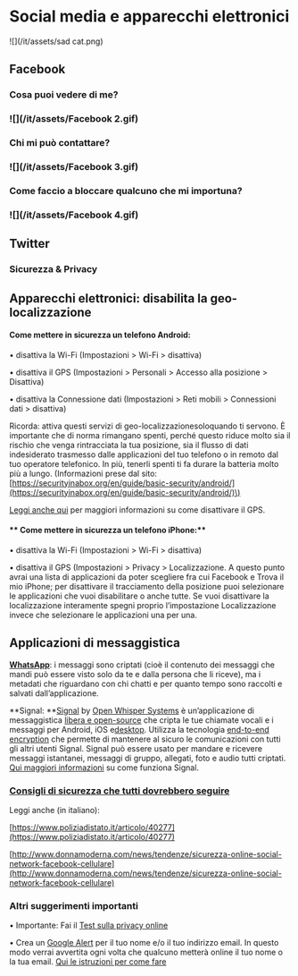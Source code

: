 # **Social media e apparecchi elettronici**

![](/it/assets/sad cat.png)

## **Facebook**

### **Cosa puoi vedere di me?**



### ![](/it/assets/Facebook 2.gif)

### **Chi mi può contattare?**

### ![](/it/assets/Facebook 3.gif)

### **Come faccio a bloccare qualcuno che mi importuna?**

### ![](/it/assets/Facebook 4.gif)

## **Twitter**

### **Sicurezza & Privacy**





## **Apparecchi elettronici: disabilita la geo-localizzazione**

#### **Come mettere in sicurezza un telefono Android:**

• disattiva la Wi-Fi \(Impostazioni &gt; Wi-Fi &gt; disattiva\)

• disattiva il GPS \(Impostazioni &gt; Personali &gt; Accesso alla posizione &gt; Disattiva\)

• disattiva la Connessione dati \(Impostazioni &gt; Reti mobili &gt; Connessioni dati &gt; disattiva\)

Ricorda: attiva questi servizi di geo-localizzazionesoloquando ti servono. È importante che di norma rimangano spenti, perché questo riduce molto sia il rischio che venga rintracciata la tua posizione, sia il flusso di dati indesiderato trasmesso dalle applicazioni del tuo telefono o in remoto dal tuo operatore telefonico. In più, tenerli spenti ti fa durare la batteria molto più a lungo. \(Informazioni prese dal sito: [https://securityinabox.org/en/guide/basic-security/android/](https://securityinabox.org/en/guide/basic-security/android/)\)

[Leggi anche qui](http://it.wikihow.com/Disattivare-il-GPS-su-un-Dispositivo-Android) per maggiori informazioni su come disattivare il GPS.

#### ** Come mettere in sicurezza un telefono iPhone:**

• disattiva la Wi-Fi \(Impostazioni &gt; Wi-Fi &gt; disattiva\)

• disattiva il GPS \(Impostazioni &gt; Privacy &gt; Localizzazione. A questo punto avrai una lista di applicazioni da poter scegliere fra cui Facebook e Trova il mio iPhone; per disattivare il tracciamento della posizione puoi selezionare le applicazioni che vuoi disabilitare o anche tutte. Se vuoi disattivare la localizzazione interamente spegni proprio l’impostazione Localizzazione invece che selezionare le applicazioni una per una.

## **Applicazioni di messaggistica**

[**WhatsApp**](https://www.whatsapp.com/security/): i messaggi sono criptati \(cioè il contenuto dei messaggi che mandi può essere visto solo da te e dalla persona che li riceve\), ma i metadati che riguardano con chi chatti e per quanto tempo sono raccolti e salvati dall’applicazione.

**Signal: **[Signal](https://it.wikipedia.org/wiki/Signal_\(software\)) by [Open Whisper Systems](https://it.wikipedia.org/wiki/Open_Whisper_Systems) è un’applicazione di messaggistica [libera e open-source](https://it.wikipedia.org/wiki/Free_and_Open_Source_Software) che cripta le tue chiamate vocali e i messaggi per Android, iOS e[desktop](https://whispersystems.org/blog/signal-desktop). Utilizza la tecnologia [end-to-end encryption](http://www.fastweb.it/internet/crittografia-end-to-end-che-cos-e-e-come-funziona/) che permette di mantenere al sicuro le comunicazioni con tutti gli altri utenti Signal. Signal può essere usato per mandare e ricevere messaggi istantanei, messaggi di gruppo, allegati, foto e audio tutti criptati. [Qui maggiori informazioni](http://www.informaticapertutti.com/signal-private-messenger-lapp-di-messaggistica-piu-sicura/) su come funziona Signal.

### [**Consigli di sicurezza che tutti dovrebbero seguire**](https://theintercept.com/2016/07/02/security-tips-every-signal-user-should-know/)

Leggi anche \(in italiano\):

[https://www.poliziadistato.it/articolo/40277](https://www.poliziadistato.it/articolo/40277)

[http://www.donnamoderna.com/news/tendenze/sicurezza-online-social-network-facebook-cellulare](http://www.donnamoderna.com/news/tendenze/sicurezza-online-social-network-facebook-cellulare)

### **Altri suggerimenti importanti**

• Importante: Fai il [Test sulla privacy online](https://drive.google.com/open?id=1ncJSuYvbiTFA9bxaruaMXwupwPSljJ-iEq0C3ydGEi8)

• Crea un [Google Alert](https://www.google.com/alerts) per il tuo nome e/o il tuo indirizzo email. In questo modo verrai avvertita ogni volta che qualcuno metterà online il tuo nome o la tua email. [Qui le istruzioni per come fare](https://drive.google.com/open?id=1ncJSuYvbiTFA9bxaruaMXwupwPSljJ-iEq0C3ydGEi8)



